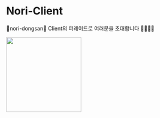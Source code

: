 # Nori-Client

💚nori-dongsan💚 Client의 퍼레이드로 여러분을 초대합니다 🥳🥳🥳🥳

<img src="/public/assets/icons/noriLogoIcon.svg" width=200 height=200 />
